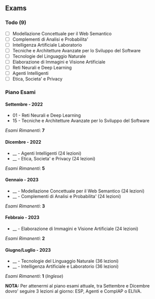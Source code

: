 ## Exams

### Todo (9)

* [ ] Modellazione Concettuale per il Web Semantico
* [ ] Complementi di Analisi e Probabilita'
* [ ] Intelligenza Artificiale Laboratorio 
* [ ] Tecniche e Architetture Avanzate per lo Sviluppo del Software
* [ ] Tecnologie del Linguaggio Naturale
* [ ] Elaborazione di Immagini e Visione Artificiale 
* [ ] Reti Neurali e Deep Learning
* [ ] Agenti Intelligenti
* [ ] Etica, Societa' e Privacy

### Piano Esami

#### Settembre - 2022

* 01 - Reti Neurali e Deep Learning
* 15 - Tecniche e Architetture Avanzate per lo Sviluppo del Software

*Esami Rimanenti*: **7**

#### Dicembre - 2022

* __ - Agenti Intelligenti (24 lezioni)
* __ - Etica, Societa' e Privacy (24 lezioni)

*Esami Rimanenti*: **5**

#### Gennaio - 2023

* __ - Modellazione Concettuale per il Web Semantico (24 lezioni)
* __ - Complementi di Analisi e Probabilita' (24 lezioni)

*Esami Rimanenti*: **3**

#### Febbraio - 2023

* __ - Elaborazione di Immagini e Visione Artificiale (24 lezioni)

*Esami Rimanenti*: **2**

#### Giugno/Luglio - 2023

* __ - Tecnologie del Linguaggio Naturale (36 lezioni)
* __ - Intelligenza Artificiale e Laboratorio (36 lezioni)

*Esami Rimanenti*: **1** (*Inglese*)


**NOTA:** Per attenermi al piano esami attuale, tra Settembre e Dicembre dovro'
seguire 3 lezioni al giorno: ESP, Agenti e ComplAP o ELIVA.
